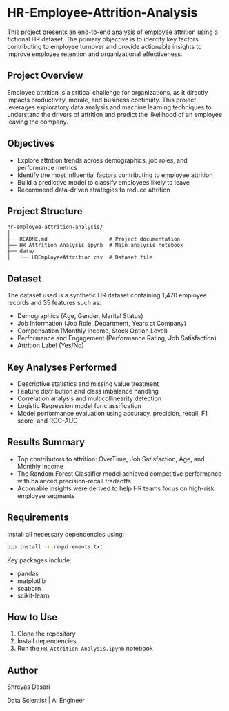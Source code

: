 # HR-Employee-Attrition-Analysis

This project presents an end-to-end analysis of employee attrition using a fictional HR dataset. The primary objective is to identify key factors contributing to employee turnover and provide actionable insights to improve employee retention and organizational effectiveness.

## Project Overview

Employee attrition is a critical challenge for organizations, as it directly impacts productivity, morale, and business continuity. This project leverages exploratory data analysis and machine learning techniques to understand the drivers of attrition and predict the likelihood of an employee leaving the company.

## Objectives

* Explore attrition trends across demographics, job roles, and performance metrics
* Identify the most influential factors contributing to employee attrition
* Build a predictive model to classify employees likely to leave
* Recommend data-driven strategies to reduce attrition

## Project Structure

```
hr-employee-attrition-analysis/
│
├── README.md                    # Project documentation
├── HR_Attrition_Analysis.ipynb  # Main analysis notebook
├── data/
│   └── HREmployeeAttrition.csv  # Dataset file
```

## Dataset

The dataset used is a synthetic HR dataset containing 1,470 employee records and 35 features such as:

* Demographics (Age, Gender, Marital Status)
* Job Information (Job Role, Department, Years at Company)
* Compensation (Monthly Income, Stock Option Level)
* Performance and Engagement (Performance Rating, Job Satisfaction)
* Attrition Label (Yes/No)

## Key Analyses Performed

* Descriptive statistics and missing value treatment
* Feature distribution and class imbalance handling
* Correlation analysis and multicollinearity detection
* Logistic Regression model for classification
* Model performance evaluation using accuracy, precision, recall, F1 score, and ROC-AUC

## Results Summary

* Top contributors to attrition: OverTime, Job Satisfaction, Age, and Monthly Income
* The Random Forest Classifier model achieved competitive performance with balanced precision-recall tradeoffs
* Actionable insights were derived to help HR teams focus on high-risk employee segments

## Requirements

Install all necessary dependencies using:

```bash
pip install -r requirements.txt
```

Key packages include:

* pandas
* matplotlib
* seaborn
* scikit-learn

## How to Use

1. Clone the repository
2. Install dependencies
3. Run the `HR_Attrition_Analysis.ipynb` notebook

## Author

Shreyas Dasari

Data Scientist | AI Engineer